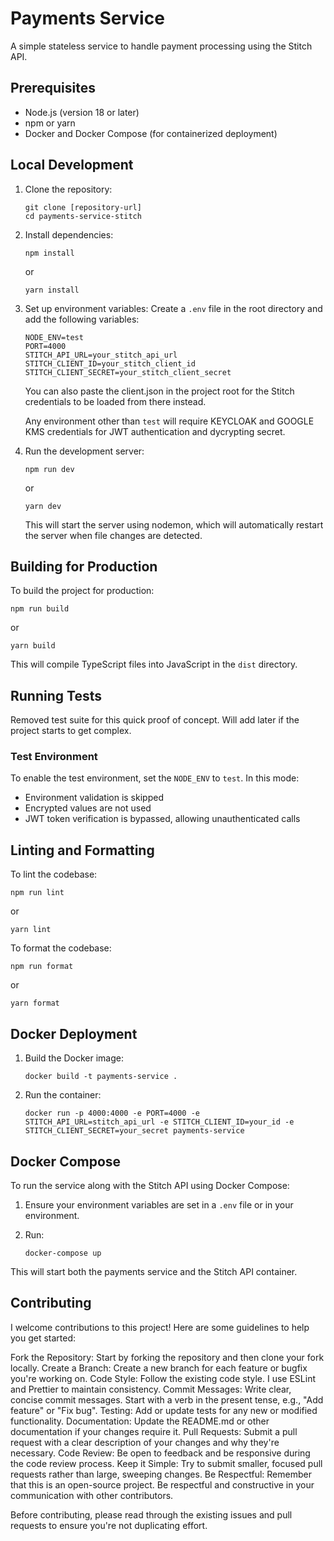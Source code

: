 # Payments Service

A simple stateless service to handle payment processing using the Stitch API.

## Prerequisites

- Node.js (version 18 or later)
- npm or yarn
- Docker and Docker Compose (for containerized deployment)

## Local Development

1. Clone the repository:
   ```
   git clone [repository-url]
   cd payments-service-stitch
   ```

2. Install dependencies:
   ```
   npm install
   ```
   or
   ```
   yarn install
   ```

3. Set up environment variables:
   Create a `.env` file in the root directory and add the following variables:
   ```
   NODE_ENV=test
   PORT=4000
   STITCH_API_URL=your_stitch_api_url
   STITCH_CLIENT_ID=your_stitch_client_id
   STITCH_CLIENT_SECRET=your_stitch_client_secret
   ```

   You can also paste the client.json in the project root for the Stitch credentials to be loaded from there instead.

   Any environment other than `test` will require KEYCLOAK and GOOGLE KMS credentials for JWT authentication and dycrypting secret.

4. Run the development server:
   ```
   npm run dev
   ```
   or
   ```
   yarn dev
   ```

   This will start the server using nodemon, which will automatically restart the server when file changes are detected.

## Building for Production

To build the project for production:

```
npm run build
```
or
```
yarn build
```

This will compile TypeScript files into JavaScript in the `dist` directory.

## Running Tests

Removed test suite for this quick proof of concept. Will add later if the project starts to get complex.

### Test Environment

To enable the test environment, set the `NODE_ENV` to `test`. In this mode:
- Environment validation is skipped
- Encrypted values are not used
- JWT token verification is bypassed, allowing unauthenticated calls

## Linting and Formatting

To lint the codebase:
```
npm run lint
```
or
```
yarn lint
```

To format the codebase:
```
npm run format
```
or
```
yarn format
```

## Docker Deployment

1. Build the Docker image:
   ```
   docker build -t payments-service .
   ```

2. Run the container:
   ```
   docker run -p 4000:4000 -e PORT=4000 -e STITCH_API_URL=stitch_api_url -e STITCH_CLIENT_ID=your_id -e STITCH_CLIENT_SECRET=your_secret payments-service
   ```

## Docker Compose

To run the service along with the Stitch API using Docker Compose:

1. Ensure your environment variables are set in a `.env` file or in your environment.

2. Run:
   ```
   docker-compose up
   ```

This will start both the payments service and the Stitch API container.

## Contributing

I welcome contributions to this project! Here are some guidelines to help you get started:

Fork the Repository: Start by forking the repository and then clone your fork locally.
Create a Branch: Create a new branch for each feature or bugfix you're working on.
Code Style: Follow the existing code style. I use ESLint and Prettier to maintain consistency.
Commit Messages: Write clear, concise commit messages. Start with a verb in the present tense, e.g., "Add feature" or "Fix bug".
Testing: Add or update tests for any new or modified functionality.
Documentation: Update the README.md or other documentation if your changes require it.
Pull Requests: Submit a pull request with a clear description of your changes and why they're necessary.
Code Review: Be open to feedback and be responsive during the code review process.
Keep it Simple: Try to submit smaller, focused pull requests rather than large, sweeping changes.
Be Respectful: Remember that this is an open-source project. Be respectful and constructive in your communication with other contributors.

Before contributing, please read through the existing issues and pull requests to ensure you're not duplicating effort.